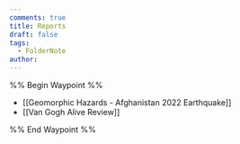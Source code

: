 ```yaml
---
comments: true
title: Reports
draft: false
tags:
  - FolderNote
author:
---
```

%% Begin Waypoint %%
- [[Geomorphic Hazards - Afghanistan 2022 Earthquake]]
- [[Van Gogh Alive Review]]

%% End Waypoint %%
 
